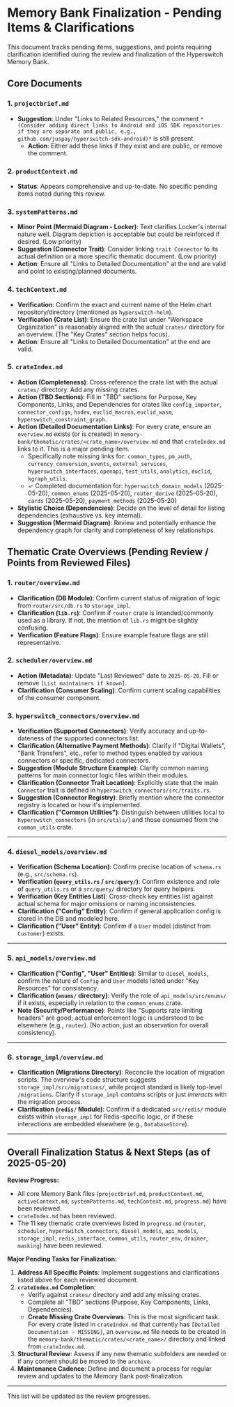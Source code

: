 # Memory Bank Finalization - Pending Items & Clarifications

This document tracks pending items, suggestions, and points requiring clarification identified during the review and finalization of the Hyperswitch Memory Bank.

## Core Documents

### 1. `projectbrief.md`
-   **Suggestion**: Under "Links to Related Resources," the comment `*(Consider adding direct links to Android and iOS SDK repositories if they are separate and public, e.g., github.com/juspay/hyperswitch-sdk-android)*` is still present.
    -   **Action**: Either add these links if they exist and are public, or remove the comment.

### 2. `productContext.md`
-   **Status**: Appears comprehensive and up-to-date. No specific pending items noted during this review.

### 3. `systemPatterns.md`
-   **Minor Point (Mermaid Diagram - Locker)**: Text clarifies Locker's internal nature well. Diagram depiction is acceptable but could be reinforced if desired. (Low priority)
-   **Suggestion (Connector Trait)**: Consider linking `trait Connector` to its actual definition or a more specific thematic document. (Low priority)
-   **Action**: Ensure all "Links to Detailed Documentation" at the end are valid and point to existing/planned documents.

### 4. `techContext.md`
-   **Verification**: Confirm the exact and current name of the Helm chart repository/directory (mentioned as `hyperswitch-helm`).
-   **Verification (Crate List)**: Ensure the crate list under "Workspace Organization" is reasonably aligned with the actual `crates/` directory for an overview. (The "Key Crates" section helps focus).
-   **Action**: Ensure all "Links to Detailed Documentation" at the end are valid.

### 5. `crateIndex.md`
-   **Action (Completeness)**: Cross-reference the crate list with the actual `crates/` directory. Add any missing crates.
-   **Action (TBD Sections)**: Fill in "TBD" sections for Purpose, Key Components, Links, and Dependencies for crates like `config_importer`, `connector_configs`, `hsdev`, `euclid_macros`, `euclid_wasm`, `hyperswitch_constraint_graph`.
-   **Action (Detailed Documentation Links)**: For every crate, ensure an `overview.md` exists (or is created) in `memory-bank/thematic/crates/<crate_name>/overview.md` and that `crateIndex.md` links to it. This is a major pending item.
    -   Specifically note missing links for: `common_types`, `pm_auth`, `currency_conversion`, `events`, `external_services`, `hyperswitch_interfaces`, `openapi`, `test_utils`, `analytics`, `euclid`, `kgraph_utils`.
    -   ✓ Completed documentation for: `hyperswitch_domain_models` (2025-05-20), `common_enums` (2025-05-20), `router_derive` (2025-05-20), `cards` (2025-05-20), `payment_methods` (2025-05-20)
-   **Stylistic Choice (Dependencies)**: Decide on the level of detail for listing dependencies (exhaustive vs. key internal).
-   **Suggestion (Mermaid Diagram)**: Review and potentially enhance the dependency graph for clarity and completeness of key relationships.

## Thematic Crate Overviews (Pending Review / Points from Reviewed Files)

### 1. `router/overview.md`
-   **Clarification (DB Module)**: Confirm current status of migration of logic from `router/src/db.rs` to `storage_impl`.
-   **Clarification (`lib.rs`)**: Confirm if `router` crate is intended/commonly used as a library. If not, the mention of `lib.rs` might be slightly confusing.
-   **Verification (Feature Flags)**: Ensure example feature flags are still representative.

### 2. `scheduler/overview.md`
-   **Action (Metadata)**: Update "Last Reviewed" date to `2025-05-20`. Fill or remove `[List maintainers if known]`.
-   **Clarification (Consumer Scaling)**: Confirm current scaling capabilities of the consumer component.

### 3. `hyperswitch_connectors/overview.md`
-   **Verification (Supported Connectors)**: Verify accuracy and up-to-dateness of the supported connectors list.
-   **Clarification (Alternative Payment Methods)**: Clarify if "Digital Wallets", "Bank Transfers", etc., refer to method types enabled by various connectors or specific, dedicated connectors.
-   **Suggestion (Module Structure Example)**: Clarify common naming patterns for main connector logic files within their modules.
-   **Clarification (Connector Trait Location)**: Explicitly state that the main `Connector` trait is defined in `hyperswitch_connectors/src/traits.rs`.
-   **Suggestion (Connector Registry)**: Briefly mention where the connector registry is located or how it's implemented.
-   **Clarification ("Common Utilities")**: Distinguish between utilities local to `hyperswitch_connectors` (in `src/utils/`) and those consumed from the `common_utils` crate.

---

### 4. `diesel_models/overview.md`
-   **Verification (Schema Location)**: Confirm precise location of `schema.rs` (e.g., `src/schema.rs`).
-   **Verification (`query_utils.rs` / `src/query/`)**: Confirm existence and role of `query_utils.rs` or a `src/query/` directory for query helpers.
-   **Verification (Key Entities List)**: Cross-check key entities list against actual schema for major omissions or naming inconsistencies.
-   **Clarification ("Config" Entity)**: Confirm if general application config is stored in the DB and modeled here.
-   **Clarification ("User" Entity)**: Confirm if a `User` model (distinct from `Customer`) exists.

---

### 5. `api_models/overview.md`
-   **Clarification ("Config", "User" Entities)**: Similar to `diesel_models`, confirm the nature of `Config` and `User` models listed under "Key Resources" for consistency.
-   **Clarification (`enums/` directory)**: Verify the role of `api_models/src/enums/` if it exists, especially in relation to the `common_enums` crate.
-   **Note (Security/Performance)**: Points like "Supports rate limiting headers" are good; actual enforcement logic is understood to be elsewhere (e.g., `router`). (No action, just an observation for overall consistency).

---

### 6. `storage_impl/overview.md`
-   **Clarification (Migrations Directory)**: Reconcile the location of migration scripts. The overview's code structure suggests `storage_impl/src/migrations/`, while project standard is likely top-level `/migrations`. Clarify if `storage_impl` *contains* scripts or just *interacts* with the migration process.
-   **Clarification (`redis/` Module)**: Confirm if a dedicated `src/redis/` module exists within `storage_impl` for Redis-specific logic, or if these interactions are embedded elsewhere (e.g., `DatabaseStore`).

---

## Overall Finalization Status & Next Steps (as of 2025-05-20)

**Review Progress:**
- All core Memory Bank files (`projectbrief.md`, `productContext.md`, `activeContext.md`, `systemPatterns.md`, `techContext.md`, `progress.md`) have been reviewed.
- `crateIndex.md` has been reviewed.
- The 11 key thematic crate overviews listed in `progress.md` (`router`, `scheduler`, `hyperswitch_connectors`, `diesel_models`, `api_models`, `storage_impl`, `redis_interface`, `common_utils`, `router_env`, `drainer`, `masking`) have been reviewed.

**Major Pending Tasks for Finalization:**

1.  **Address All Specific Points**: Implement suggestions and clarifications listed above for each reviewed document.
2.  **`crateIndex.md` Completion**:
    *   Verify against `crates/` directory and add any missing crates.
    *   Complete all "TBD" sections (Purpose, Key Components, Links, Dependencies).
    *   **Create Missing Crate Overviews**: This is the most significant task. For every crate listed in `crateIndex.md` that currently has `[Detailed Documentation - MISSING]`, an `overview.md` file needs to be created in the `memory-bank/thematic/crates/<crate_name>/` directory and linked from `crateIndex.md`.
3.  **Structural Review**: Assess if any new thematic subfolders are needed or if any content should be moved to the `archive`.
4.  **Maintenance Cadence**: Define and document a process for regular review and updates to the Memory Bank post-finalization.

---

This list will be updated as the review progresses.
